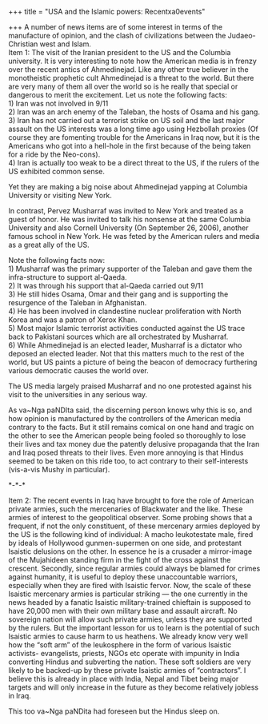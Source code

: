 +++
title = "USA and the Islamic powers: Recentxa0events"

+++
A number of news items are of some interest in terms of the manufacture
of opinion, and the clash of civilizations between the Judaeo-Christian
west and Islam.  
Item 1: The visit of the Iranian president to the US and the Columbia
university. It is very interesting to note how the American media is in
frenzy over the recent antics of Ahmedinejad. Like any other true
believer in the monotheistic prophetic cult Ahmedinejad is a threat to
the world. But there are very many of them all over the world so is he
really that special or dangerous to merit the excitement. Let us note
the following facts:  
1\) Iran was not involved in 9/11  
2\) Iran was an arch enemy of the Taleban, the hosts of Osama and his
gang.  
3\) Iran has not carried out a terrorist strike on US soil and the last
major assault on the US interests was a long time ago using Hezbollah
proxies (Of course they are fomenting trouble for the Americans in Iraq
now, but it is the Americans who got into a hell-hole in the first
because of the being taken for a ride by the Neo-cons).  
4\) Iran is actually too weak to be a direct threat to the US, if the
rulers of the US exhibited common sense.

Yet they are making a big noise about Ahmedinejad yapping at Columbia
University or visiting New York.

In contrast, Pervez Musharraf was invited to New York and treated as a
guest of honor. He was invited to talk his nonsense at the same Columbia
University and also Cornell University (On September 26, 2006), another
famous school in New York. He was feted by the American rulers and media
as a great ally of the US.

Note the following facts now:  
1\) Musharraf was the primary supporter of the Taleban and gave them the
infra-structure to support al-Qaeda.  
2\) It was through his support that al-Qaeda carried out 9/11  
3\) He still hides Osama, Omar and their gang and is supporting the
resurgence of the Taleban in Afghanistan.  
4\) He has been involved in clandestine nuclear proliferation with North
Korea and was a patron of Xerox Khan.  
5\) Most major Islamic terrorist activities conducted against the US
trace back to Pakistani sources which are all orchestrated by
Musharraf.  
6\) While Ahmedinejad is an elected leader, Musharraf is a dictator who
deposed an elected leader. Not that this matters much to the rest of the
world, but US paints a picture of being the beacon of democracy
furthering various democratic causes the world over.

The US media largely praised Musharraf and no one protested against his
visit to the universities in any serious way.

As va\~Nga paNDIta said, the discerning person knows why this is so, and
how opinion is manufactured by the controllers of the American media
contrary to the facts. But it still remains comical on one hand and
tragic on the other to see the American people being fooled so
thoroughly to lose their lives and tax money due the patently delusive
propaganda that the Iran and Iraq posed threats to their lives. Even
more annoying is that Hindus seemed to be taken on this ride too, to act
contrary to their self-interests (vis-a-vis Mushy in particular).

\*-\*-\*

Item 2: The recent events in Iraq have brought to fore the role of
American private armies, such the mercenaries of Blackwater and the
like. These armies of interest to the geopolitical observer. Some
probing shows that a frequent, if not the only constituent, of these
mercenary armies deployed by the US is the following kind of individual:
A macho leukotestate male, fired by ideals of Hollywood gunmen-supermen
on one side, and protestant Isaistic delusions on the other. In essence
he is a crusader a mirror-image of the Mujahideen standing firm in the
fight of the cross against the crescent. Secondly, since regular armies
could always be blamed for crimes against humanity, it is useful to
deploy these unaccountable warriors, especially when they are fired with
Isaistic fervor. Now, the scale of these Isaistic mercenary armies is
particular striking — the one currently in the news headed by a fanatic
Isaistic military-trained chieftain is supposed to have 20,000 men with
their own military base and assault aircraft. No sovereign nation will
allow such private armies, unless they are supported by the rulers. But
the important lesson for us to learn is the potential of such Isaistic
armies to cause harm to us heathens. We already know very well how the
“soft arm” of the leukosphere in the form of various Isaistic
activists- evangelists, priests, NGOs etc operate with impunity in India
converting Hindus and subverting the nation. These soft soldiers are
very likely to be backed-up by these private Isaistic armies of
“contractors”. I believe this is already in place with India, Nepal
and Tibet being major targets and will only increase in the future as
they become relatively jobless in Iraq.

This too va\~Nga paNDita had foreseen but the Hindus sleep on.
